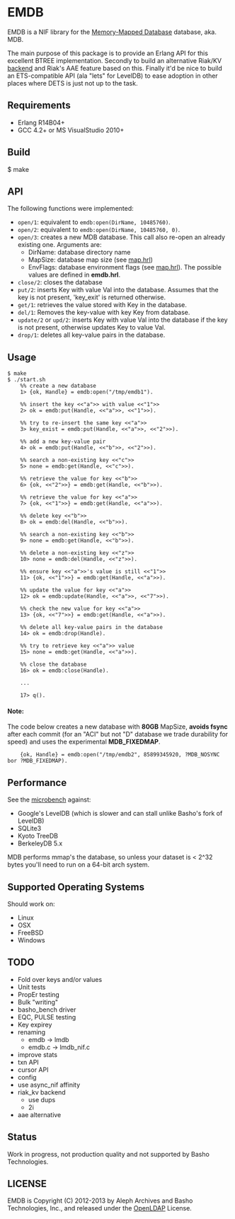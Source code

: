EMDB
====

EMDB is a NIF library for the [Memory-Mapped Database](http://highlandsun.com/hyc/mdb/) database, aka. MDB.

The main purpose of this package is to provide an Erlang API for this excellent BTREE implementation.  Secondly to build an alternative Riak/KV [backend](http://wiki.basho.com/Storage-Backends.html) and Riak's AAE feature based on this.  Finally it'd be nice to build an ETS-compatible API (ala "lets" for LevelDB) to ease adoption in other places where DETS is just not up to the task.

Requirements
------------
* Erlang R14B04+
* GCC 4.2+ or MS VisualStudio 2010+

Build
-----

$ make


API
---

The following functions were implemented:

* `open/1`: equivalent to `emdb:open(DirName, 10485760)`.
* `open/2`: equivalent to `emdb:open(DirName, 10485760, 0)`.
* `open/3`: creates a new MDB database. This call also re-open an already existing one. Arguments are:
	* DirName: database directory name
	* MapSize: database map size (see [map.hrl](http://gitorious.org/mdb/mdb/blobs/master/libraries/libmdb/mdb.h))
	* EnvFlags: database environment flags (see [map.hrl](http://gitorious.org/mdb/mdb/blobs/master/libraries/libmdb/mdb.h)). The possible values are defined in **emdb.hrl**.
* `close/2`: closes the database
* `put/2`: inserts Key with value Val into the database. Assumes that the key is not present, 'key_exit' is returned otherwise.
* `get/1`: retrieves the value stored with Key in the database.
* `del/1`: Removes the key-value with key Key from database.
* `update/2` or `upd/2`: inserts Key with value Val into the database if the key is not present, otherwise updates Key to value Val.
* `drop/1`: deletes all key-value pairs in the database.


Usage
-----

```
$ make
$ ./start.sh
	%% create a new database
	1> {ok, Handle} = emdb:open("/tmp/emdb1").

	%% insert the key <<"a">> with value <<"1">>
	2> ok = emdb:put(Handle, <<"a">>, <<"1">>).

	%% try to re-insert the same key <<"a">>
	3> key_exist = emdb:put(Handle, <<"a">>, <<"2">>).

	%% add a new key-value pair
	4> ok = emdb:put(Handle, <<"b">>, <<"2">>).

	%% search a non-existing key <<"c">>
	5> none = emdb:get(Handle, <<"c">>).

	%% retrieve the value for key <<"b">>
	6> {ok, <<"2">>} = emdb:get(Handle, <<"b">>).

	%% retrieve the value for key <<"a">>
	7> {ok, <<"1">>} = emdb:get(Handle, <<"a">>).

	%% delete key <<"b">>
	8> ok = emdb:del(Handle, <<"b">>).

	%% search a non-existing key <<"b">>
	9> none = emdb:get(Handle, <<"b">>).

	%% delete a non-existing key <<"z">>
	10> none = emdb:del(Handle, <<"z">>).

	%% ensure key <<"a">>'s value is still <<"1">>
	11> {ok, <<"1">>} = emdb:get(Handle, <<"a">>).

	%% update the value for key <<"a">>
	12> ok = emdb:update(Handle, <<"a">>, <<"7">>).

	%% check the new value for key <<"a">>
	13> {ok, <<"7">>} = emdb:get(Handle, <<"a">>).

	%% delete all key-value pairs in the database
	14> ok = emdb:drop(Handle).

	%% try to retrieve key <<"a">> value
	15> none = emdb:get(Handle, <<"a">>).

	%% close the database
	16> ok = emdb:close(Handle).

	...

	17> q().
```

#### Note:
The code below creates a new database with **80GB** MapSize, **avoids fsync** after each commit (for an "ACI" but not "D" database we trade durability for speed) and uses the experimental **MDB_FIXEDMAP**.

```
	{ok, Handle} = emdb:open("/tmp/emdb2", 85899345920, ?MDB_NOSYNC bor ?MDB_FIXEDMAP).
```

Performance
-----------

See the [microbench](http://highlandsun.com/hyc/mdb/microbench/) against:
* Google's LevelDB (which is slower and can stall unlike Basho's fork of LevelDB)
* SQLite3
* Kyoto TreeDB
* BerkeleyDB 5.x

MDB performs mmap's the database, so unless your dataset is < 2^32 bytes you'll
need to run on a 64-bit arch system.


Supported Operating Systems
--------------

Should work on:

* Linux
* OSX
* FreeBSD
* Windows

TODO
----

* Fold over keys and/or values
* Unit tests
* PropEr testing
* Bulk "writing"
* basho_bench driver
* EQC, PULSE testing
* Key expirey
* renaming
  * emdb -> lmdb
  * emdb.c -> lmdb_nif.c
* improve stats
* txn API
* cursor API
* config
* use async_nif affinity
* riak_kv backend
  * use dups
  * 2i
* aae alternative

Status
------

Work in progress, not production quality and not supported by Basho Technologies.

LICENSE
-------

EMDB is Copyright (C) 2012-2013 by Aleph Archives and Basho Technologies, Inc., and released under the [OpenLDAP](http://www.OpenLDAP.org/license.html) License.
